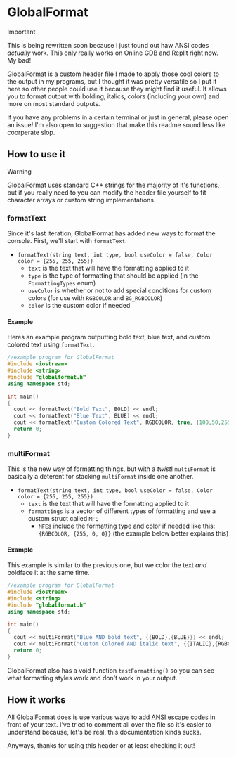 # GlobalFormat
> [!IMPORTANT]
> This is being rewritten soon because I just found out haw ANSI codes _actually_ work. This only really works on Online GDB and Replit right now. My bad!

GlobalFormat is a custom header file I made to apply those cool colors to the output in my programs, but I thought it was pretty versatile so I put it here so other people could use it because they might find it useful. It allows you to format output with bolding, italics, colors (including your own) and more on most standard outputs.

If you have any problems in a certain terminal or just in general, please open an issue! I'm also open to suggestion that make this readme sound less like coorperate slop.

## How to use it
> [!WARNING]
> GlobalFormat uses standard C++ strings for the majority of it's functions, but if you really need to you can modify the header file yourself to fit character arrays or custom string implementations.

### formatText

Since it's last iteration, GlobalFormat has added new ways to format the console. First, we'll start with `formatText`.

- `formatText(string text, int type, bool useColor = false, Color color = {255, 255, 255})`
  - `text` is the text that will have the formatting applied to it
  - `type` is the type of formatting that should be applied (in the `FormattingTypes` enum)
  - `useColor` is whether or not to add special conditions for custom colors (for use with `RGBCOLOR` and `BG_RGBCOLOR`)
  - `color` is the custom color if needed

#### Example
Heres an example program outputting bold text, blue text, and custom colored text using `formatText`.
```cpp
//example program for GlobalFormat
#include <iostream>
#include <string>
#include "globalformat.h"
using namespace std;

int main()
{
  cout << formatText("Bold Text", BOLD) << endl;
  cout << formatText("Blue Text", BLUE) << endl;
  cout << formatText("Custom Colored Text", RGBCOLOR, true, {100,50,255}) << endl; // add the extra parameters for a custom color
  return 0;
}
```

### multiFormat

This is the new way of formatting things, but with a _twist_! `multiFormat` is basically a deterent for stacking `multiFormat` inside one another.

- `formatText(string text, int type, bool useColor = false, Color color = {255, 255, 255})`
  - `text` is the text that will have the formatting applied to it
  - `formattings` is a vector of different types of formatting and use a custom struct called `MFE`
    - `MFE`s include the formatting type and color if needed like this: `{RGBCOLOR, {255, 0, 0}}` (the example below better explains this)

#### Example
This example is similar to the previous one, but we color the text _and_ boldface it at the same time.
```cpp
//example program for GlobalFormat
#include <iostream>
#include <string>
#include "globalformat.h"
using namespace std;

int main()
{
  cout << multiFormat("Blue AND bold text", {{BOLD},{BLUE}}) << endl;
  cout << multiFormat("Custom Colored AND italic text", {{ITALIC},{RGBCOLOR,{100,50,255}}}) << endl;
  return 0;
}
```

GlobalFormat also has a void function `testFormatting()` so you can see what formatting styles work and don't work in your output.

## How it works
All GlobalFormat does is use various ways to add [ANSI escape codes](https://en.wikipedia.org/wiki/ANSI_escape_code) in front of your text. I've tried to comment all over the file so it's easier to understand because, let's be real, this documentation kinda sucks.

Anyways, thanks for using this header or at least checking it out!
